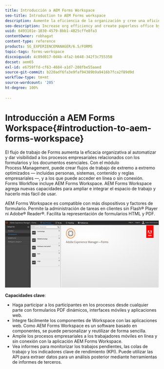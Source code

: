 ```yaml
---
title: Introducción a AEM Forms Workspace
seo-title: Introduction to AEM Forms workspace
description: Aumente la eficiencia de la organización y cree una oficina sin papel mediante la automatización de los procesos empresariales con LiveCycle AEM Forms Workspace.
seo-description: Increase org efficiency and create paperless office by business process automation using LiveCycle AEM Forms workspace.
uuid: 6493101e-1030-4579-8bb1-4825cffe8fa3
contentOwner: robhagat
content-type: reference
products: SG_EXPERIENCEMANAGER/6.5/FORMS
topic-tags: forms-workspace
discoiquuid: 4c89d017-0d4b-4fa2-b648-342f3c755350
docset: aem65
exl-id: e6759ffd-cf63-4684-a1d7-208fbe55aaed
source-git-commit: b220adf6fa3e9faf94389b9a9416b7fca2f89d9d
workflow-type: tm+mt
source-wordcount: '205'
ht-degree: 100%

---
```


# Introducción a AEM Forms Workspace{#introduction-to-aem-forms-workspace}

El flujo de trabajo de Forms aumenta la eficacia organizativa al automatizar y dar visibilidad a los procesos empresariales relacionados con los formularios y los documentos esenciales. Con el módulo Process Management, puede crear flujos de trabajo de extremo a extremo optimizados — incluidas personas, sistemas, contenido y reglas empresariales —, y a los que puede acceder en línea o sin conexión. Forms Workflow incluye AEM Forms Workspace. AEM Forms Workspace agrega nuevas capacidades para ampliar e integrar el espacio de trabajo y hacerlo más fácil de usar.

AEM Forms Workspace es compatible con más dispositivos y factores de formulario. Permite la administración de tareas en clientes sin Flash® Player ni Adobe® Reader®. Facilita la representación de formularios HTML y PDF.

![html-ws](assets/html-ws.png)

**Capacidades clave**:

* Haga participar a los participantes en los procesos desde cualquier parte con formularios PDF dinámicos, interfaces móviles y aplicaciones web.
* Integre fácilmente los componentes de Workspace con las aplicaciones web. Como AEM Forms Workspace es un software basado en componentes, se puede personalizar y reutilizar de forma sencilla.
* Amplíe los procesos empresariales a los trabajadores móviles en línea y sin conexión con la aplicación AEM Forms Workspace.
* Vea informes para monitorizar los trabajos pendientes, las colas de trabajo y los indicadores clave de rendimiento (KPI). Puede utilizar las API para extraer datos para un análisis posterior mediante herramientas de informes de terceros.

